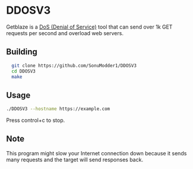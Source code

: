 # DDOSV3

Getblaze is a [DoS (Denial of Service)](https://en.wikipedia.org/wiki/Denial-of-service_attack) tool that can send over 1k GET requests per second and overload web servers.

## Building

```bash
  git clone https://github.com/SonuModder1/DDOSV3
  cd DDOSV3
  make
```

## Usage

```bash
./DDOSV3 --hostname https://example.com
```
Press control+c to stop.

## Note

This program might slow your Internet connection down because it sends many requests and the target will send responses back.
